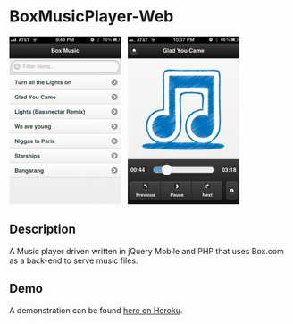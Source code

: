 BoxMusicPlayer-Web
==================

![Song List](screenshots/img1.png)&nbsp;&nbsp;
![Player](screenshots/img2.png)

Description
-----------------

A Music player driven written in jQuery Mobile and PHP that uses Box.com as a back-end to serve music files. 


Demo
-----------------

A demonstration can be found [here on Heroku](http://fathomless-journey-7039.herokuapp.com).

